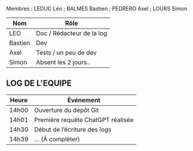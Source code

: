 Membres : LEDUC Léo ; BALMES Bastien ; PEDRERO Axel ; LOURS Simon

| Nom      | Rôle                          |
|----------|-------------------------------|
| LEO      | Doc / Rédacteur de la log     |
| Bastien  | Dev                           |
| Axel     | Tests / un peu de dev         |
| Simon    | Absent les 2 jours..     |


## LOG DE L'EQUIPE

| Heure | Événement                                 |
|-------|--------------------------------------------|
| 14h00 | Ouverture du dépôt Git                     |
| 14h01 | Première requête ChatGPT réalisée          |
| 14h30 | Début de l’écriture des logs               |
| 14h39 | … (À compléter)                            |
